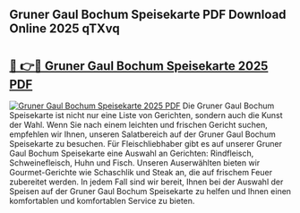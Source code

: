 ## Gruner Gaul Bochum Speisekarte PDF Download Online 2025 qTXvq

# <h2><a href="http://gc9nys.nevu.top/?p=Gruner+Gaul+Bochum+Speisekarte">🔗 👉🔴 Gruner Gaul Bochum Speisekarte 2025 PDF</a></h2>

[![Gruner Gaul Bochum Speisekarte 2025 PDF](https://i.imgur.com/dBaPXMq.png)](http://gc9nys.nevu.top/?p=Gruner+Gaul+Bochum+Speisekarte)
Die Gruner Gaul Bochum Speisekarte ist nicht nur eine Liste von Gerichten, sondern auch die Kunst der Wahl. Wenn Sie nach einem leichten und frischen Gericht suchen, empfehlen wir Ihnen, unseren Salatbereich auf der Gruner Gaul Bochum Speisekarte zu besuchen. Für Fleischliebhaber gibt es auf unserer Gruner Gaul Bochum Speisekarte eine Auswahl an Gerichten: Rindfleisch, Schweinefleisch, Huhn und Fisch. Unseren Auserwählten bieten wir Gourmet-Gerichte wie Schaschlik und Steak an, die auf frischem Feuer zubereitet werden. In jedem Fall sind wir bereit, Ihnen bei der Auswahl der Speisen auf der Gruner Gaul Bochum Speisekarte zu helfen und Ihnen einen komfortablen und komfortablen Service zu bieten.
